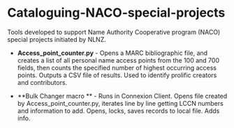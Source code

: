 # Cataloguing-NACO-special-projects
Tools developed to support Name Authority Cooperative program (NACO) special projects initiated by NLNZ.

- **Access_point_counter.py** - Opens a MARC bibliographic file, and creates a list of all personal name access points from the 100 and 700 fields, 
then counts the specified number of highest occurring access points. Outputs a CSV file of results. Used to identify prolific creators and contributors.

- **Bulk Changer macro ** - Runs in Connexion Client. Opens file created by Access_point_counter.py, iterates line by line getting LCCN numbers and information to add. Opens, locks, saves records to local file. Adds info.
